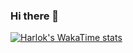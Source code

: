 ### Hi there 👋

[![Harlok's WakaTime stats](https://github-readme-stats.vercel.app/api/wakatime?username=victor-bertolino)](https://github.com/victor-bertolino/github-readme-stats)

<!--
**victor-bertolino/victor-bertolino** is a ✨ _special_ ✨ repository because its `README.md` (this file) appears on your GitHub profile.

Here are some ideas to get you started:

- 🔭 I’m currently working on ...
- 🌱 I’m currently learning ...
- 👯 I’m looking to collaborate on ...
- 🤔 I’m looking for help with ...
- 💬 Ask me about ...
- 📫 How to reach me: ...
- 😄 Pronouns: ...
- ⚡ Fun fact: ...
-->
